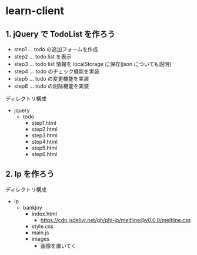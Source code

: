 # learn-client



## 1. jQuery で TodoList を作ろう

- step1 ... todo の追加フォームを作成
- step2 ... todo list を表示
- step3 ... todo list 情報を localStorage に保存(json についても説明)
- step4 ... todo のチェック機能を実装
- step5 ... todo の変更機能を実装
- step6 ... todo の削除機能を実装

ディレクトリ構成

- jquery
  - todo
    - step1.html
    - step2.html
    - step3.html
    - step4.html
    - step5.html
    - step6.html



## 2. lp を作ろう


ディレクトリ構成

- lp
  - bankjoy
    - index.html
      - https://cdn.jsdelivr.net/gh/phi-jp/meltline@v0.0.8/meltline.css
    - style.css
    - main.js
    - images
      - 画像を置いてく

